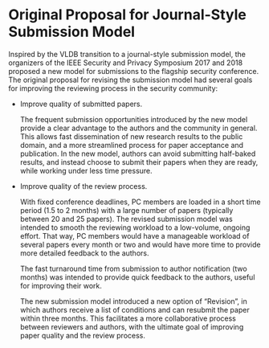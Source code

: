 # Original Proposal for Journal-Style Submission Model


Inspired by the VLDB transition to a journal-style submission model, the organizers of the IEEE Security and Privacy Symposium 2017 and 2018 proposed a new model for submissions to the flagship security conference. The original proposal for revising the submission model had several goals for improving the reviewing process in the security community:

  - Improve quality of submitted papers.

    The frequent submission opportunities introduced by the new model provide a clear advantage to the authors and the community in general. This allows fast dissemination of new research results to the public domain, and a more streamlined process for paper acceptance and publication. In the new model, authors can avoid submitting half-baked results, and instead choose to submit their papers when they are ready, while working under less time pressure.


  - Improve quality of the review process.

    With fixed conference deadlines, PC members are loaded in a short time period (1.5 to 2 months) with a large number of papers (typically between 20 and 25 papers). The revised submission model was intended to smooth the reviewing workload to a low-volume, ongoing effort. That way, PC members would have a manageable workload of several papers every month or two and would have more time to provide more detailed feedback to the authors.

    The fast turnaround time from submission to author notification (two months) was intended to provide quick feedback to the authors, useful for improving their work.

    The new submission model introduced a new option of “Revision”, in which authors receive a list of conditions and can resubmit the paper within three months.  This facilitates a more collaborative process between reviewers and authors, with the ultimate goal of improving paper quality and the review process.
